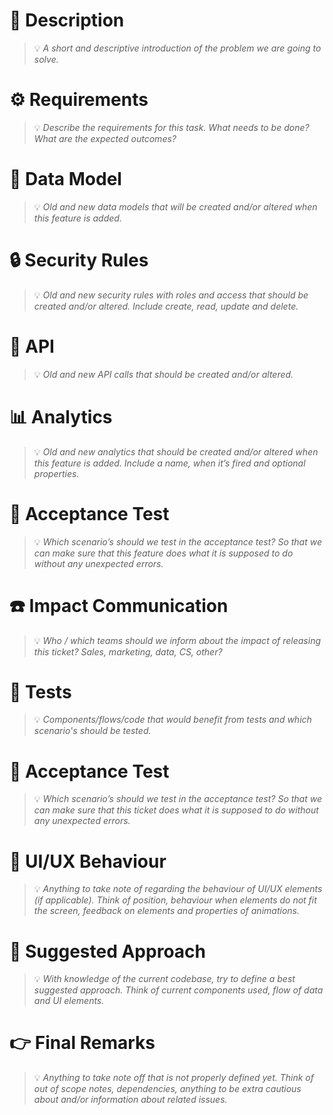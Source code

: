 # 🔖 Description
> 💡 *A short and descriptive introduction of the problem we are going to solve.*

# ⚙️ Requirements
> 💡 *Describe the requirements for this task. What needs to be done? What are the expected outcomes?*

# 💾 Data Model
> 💡 *Old and new data models that will be created and/or altered when this feature is added.*

# 🔒 Security Rules
> 💡 *Old and new security rules with roles and access that should be created and/or altered. Include create, read, update and delete.*

# 🐒 API
> 💡 *Old and new API calls that should be created and/or altered.*

# 📊 Analytics
> 💡 *Old and new analytics that should be created and/or altered when this feature is added. Include a name, when it’s fired and optional properties.*

# 🤝 Acceptance Test
> 💡 *Which scenario’s should we test in the acceptance test? So that we can make sure that this feature does what it is supposed to do without any unexpected errors.*

# ☎️ Impact Communication
> 💡 *Who / which teams should we inform about the impact of releasing this ticket? Sales, marketing, data, CS, other?*

# 🧪 Tests
> 💡 *Components/flows/code that would benefit from tests and which scenario's should be tested.*

# 🤝 Acceptance Test
> 💡 *Which scenario’s should we test in the acceptance test? So that we can make sure that this ticket does what it is supposed to do without any unexpected errors.*

# 🎨 UI/UX Behaviour
> 💡 *Anything to take note of regarding the behaviour of UI/UX elements (if applicable). Think of position, behaviour when elements do not fit the screen, feedback on elements and properties of animations.*

# 📝 Suggested Approach
> 💡 *With knowledge of the current codebase, try to define a best suggested approach. Think of current components used, flow of data and UI elements.*

# 👉️ Final Remarks
> 💡 *Anything to take note off that is not properly defined yet. Think of out of scope notes, dependencies, anything to be extra cautious about and/or information about related issues.*
